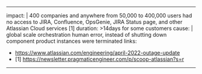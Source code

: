 ---
impact: |
    400 companies and anywhere from 50,000 to 400,000 users had no access to JIRA, 
    Confluence, OpsGenie, JIRA Status page, and other Atlassian Cloud services [1]
duration: >14days for some customers
cause: |
    global scale orchestration human error, instead of shutting down component
    product instances were terminated
links:
- https://www.atlassian.com/engineering/april-2022-outage-update
- [1] https://newsletter.pragmaticengineer.com/p/scoop-atlassian?s=r
----
